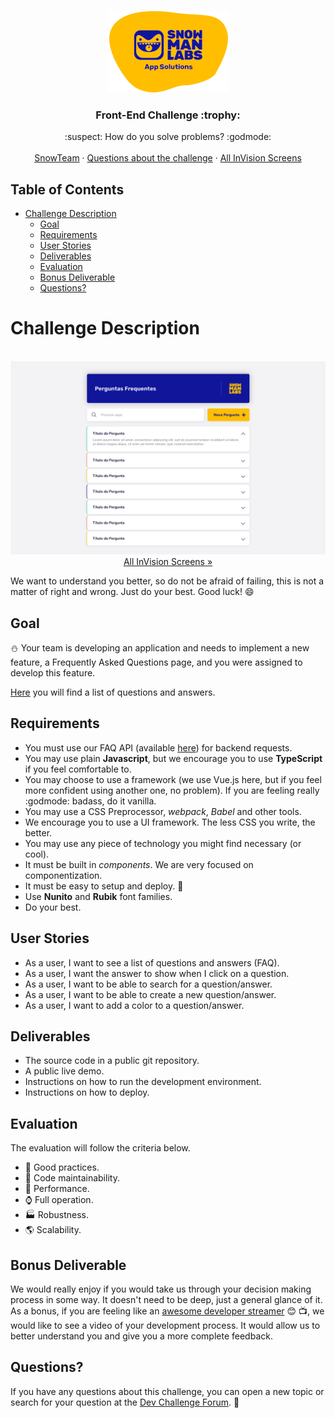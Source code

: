 <br />
<p align="center">
  <a href="https://github.com/snowmanlabs/frontend-challenge">
    <img src="assets/logo.png" alt="Logo" width="191" height="131">
  </a>

  <h3 align="center">Front-End Challenge :trophy:</h3>

  <p align="center">
    :suspect: How do you solve problems? :godmode:
    <br />
    <br />
    <a href="https://www.snowmanlabs.com.br/snow-team/">SnowTeam</a>
    ·
    <a href="https://groups.google.com/a/snowmanlabs.com/forum/#!forum/dev.challenge">Questions about the challenge</a>
    ·
    <a href="https://invis.io/5QZR5W4HBXG">All InVision Screens</a>
  </p>
</p>

## Table of Contents
- [Challenge Description](#challenge-description)
  - [Goal](#goal)
  - [Requirements](#requirements)
  - [User Stories](#user-stories)
  - [Deliverables](#deliverables)
  - [Evaluation](#evaluation)
  - [Bonus Deliverable](#bonus-deliverable)
  - [Questions?](#questions)

# Challenge Description

<p align="center">
    <br/>
    <a href="https://invis.io/HXUH9OCD476">
      <img src="assets/screenshot.png" style="max-height: 640px" alt="Logo"/>
    </a>
    <br/>
    <a href="https://invis.io/5QZR5W4HBXG">
        All InVision Screens »
    </a>
    <br/>
</p>

We want to understand you better, so do not be afraid of failing, this is not a matter of right and wrong. Just do your best. Good luck! :smile:

## Goal

:snowman: Your team is developing an application and needs to implement a new feature, a Frequently Asked Questions page, and you were assigned to develop this feature.

[Here](https://github.com/snowmanlabs/frontend-challenge/blob/master/assets/questions.txt) you will find a list of questions and answers.

## Requirements

* You must use our FAQ API (available [here](https://snow-faq-api.herokuapp.com/api/v1/questions/)) for backend requests.
* You may use plain **Javascript**, but we encourage you to use **TypeScript** if you feel comfortable to.
* You may choose to use a framework (we use Vue.js here, but if you feel more confident using another one, no problem). If you are feeling really :godmode: badass, do it vanilla.
* You may use a CSS Preprocessor, *webpack*, *Babel* and other tools.
* We encourage you to use a UI framework. The less CSS you write, the better.
* You may use any piece of technology you might find necessary (or cool).
* It must be built in *components*. We are very focused on componentization.
* It must be easy to setup and deploy. :children_crossing:
* Use **Nunito** and **Rubik** font families.
* Do your best.


## User Stories

* As a user, I want to see a list of questions and answers (FAQ).
* As a user, I want the answer to show when I click on a question.
* As a user, I want to be able to search for a question/answer.
* As a user, I want to be able to create a new question/answer.
* As a user, I want to add a color to a question/answer.


## Deliverables

* The source code in a public git repository.
* A public live demo.
* Instructions on how to run the development environment.
* Instructions on how to deploy.


## Evaluation

The evaluation will follow the criteria below.

* :dart: Good practices.
* :wrench: Code maintainability.
* :rocket: Performance.
* :watch: Full operation.
* :factory: Robustness.
* :earth_americas: Scalability.

## Bonus Deliverable

We would really enjoy if you would take us through your decision making process in some way. It doesn't need to be deep, just a general glance of it. As a bonus, if you are feeling like an [awesome developer streamer](https://github.com/bnb/awesome-developer-streams) :blush: :tv:, we would like to see a video of your development process. It would allow us to better understand you and give you a more complete feedback.

## Questions?

If you have any questions about this challenge, you can open a new topic or search for your question at the [Dev Challenge Forum](https://groups.google.com/a/snowmanlabs.com/forum/#!forum/dev.challenge). :love_letter: